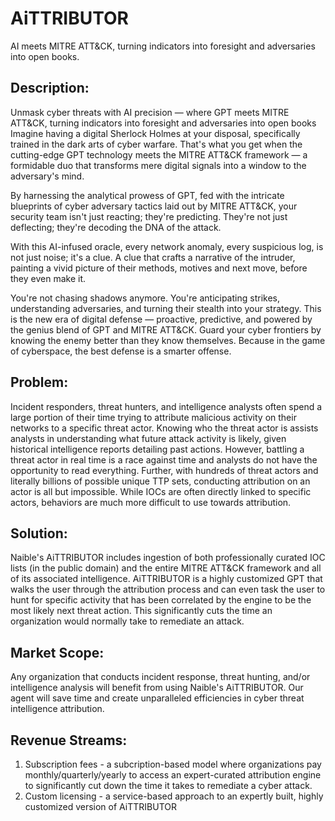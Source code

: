 # AiTTRIBUTOR
AI meets MITRE ATT&amp;CK, turning indicators into foresight and adversaries into open books.

## Description:
Unmask cyber threats with AI precision — where GPT meets MITRE ATT&CK, turning indicators into foresight and adversaries into open books
Imagine having a digital Sherlock Holmes at your disposal, specifically trained in the dark arts of cyber warfare. That's what you get when the cutting-edge GPT technology meets the MITRE ATT&CK framework — a formidable duo that transforms mere digital signals into a window to the adversary's mind.

By harnessing the analytical prowess of GPT, fed with the intricate blueprints of cyber adversary tactics laid out by MITRE ATT&CK, your security team isn't just reacting; they're predicting. They're not just deflecting; they're decoding the DNA of the attack.

With this AI-infused oracle, every network anomaly, every suspicious log, is not just noise; it's a clue. A clue that crafts a narrative of the intruder, painting a vivid picture of their methods, motives and next move, before they even make it.

You're not chasing shadows anymore. You're anticipating strikes, understanding adversaries, and turning their stealth into your strategy. This is the new era of digital defense — proactive, predictive, and powered by the genius blend of GPT and MITRE ATT&CK. Guard your cyber frontiers by knowing the enemy better than they know themselves. Because in the game of cyberspace, the best defense is a smarter offense.

## Problem:
Incident responders, threat hunters, and intelligence analysts often spend a large portion of their time trying to attribute malicious activity on their networks to a specific threat actor. Knowing who the threat actor is assists analysts in understanding what future attack activity is likely, given historical intelligence reports detailing past actions. However, battling a threat actor in real time is a race against time and analysts do not have the opportunity to read everything. Further, with hundreds of threat actors and literally billions of possible unique TTP sets, conducting attribution on an actor is all but impossible. While IOCs are often directly linked to specific actors, behaviors are much more difficult to use towards attribution. 

## Solution:
Naible's AiTTRIBUTOR includes ingestion of both professionally curated IOC lists (in the public domain) and the entire MITRE ATT&CK framework and all of its associated intelligence.  AiTTRIBUTOR is a highly customized GPT that walks the user through the attribution process and can even task the user to hunt for specific activity that has been correlated by the engine to be the most likely next threat action. This significantly cuts the time an organization would normally take to remediate an attack.

## Market Scope:
Any organization that conducts incident response, threat hunting, and/or intelligence analysis will benefit from using Naible's AiTTRIBUTOR. Our agent will save time and create unparalleled efficiencies in cyber threat intelligence attribution.

## Revenue Streams:
1. Subscription fees - a subcription-based model where organizations pay monthly/quarterly/yearly to access an expert-curated attribution engine to significantly cut down the time it takes to remediate a cyber attack.
2. Custom licensing - a service-based approach to an expertly built, highly customized version of AiTTRIBUTOR
